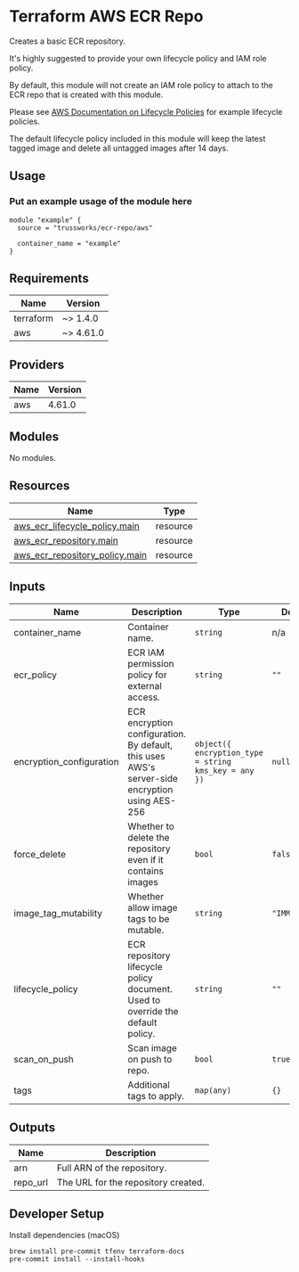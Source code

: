# Terraform AWS ECR Repo

Creates a basic ECR repository.

It's highly suggested to provide your own lifecycle policy and IAM role policy.

By default, this module will not create an IAM role policy to attach to the ECR repo that is created with this module.

Please see [AWS Documentation on Lifecycle Policies](https://docs.aws.amazon.com/AmazonECR/latest/userguide/LifecyclePolicies.html) for example lifecycle policies.

The default lifecycle policy included in this module will keep the latest tagged image and delete all untagged images after 14 days.

## Usage

### Put an example usage of the module here

```hcl
module "example" {
  source = "trussworks/ecr-repo/aws"

  container_name = "example"
}
```

<!-- BEGIN_TF_DOCS -->
## Requirements

| Name | Version |
|------|---------|
| terraform | ~> 1.4.0 |
| aws | ~> 4.61.0 |

## Providers

| Name | Version |
|------|---------|
| aws | 4.61.0 |

## Modules

No modules.

## Resources

| Name | Type |
|------|------|
| [aws_ecr_lifecycle_policy.main](https://registry.terraform.io/providers/hashicorp/aws/latest/docs/resources/ecr_lifecycle_policy) | resource |
| [aws_ecr_repository.main](https://registry.terraform.io/providers/hashicorp/aws/latest/docs/resources/ecr_repository) | resource |
| [aws_ecr_repository_policy.main](https://registry.terraform.io/providers/hashicorp/aws/latest/docs/resources/ecr_repository_policy) | resource |

## Inputs

| Name | Description | Type | Default | Required |
|------|-------------|------|---------|:--------:|
| container\_name | Container name. | `string` | n/a | yes |
| ecr\_policy | ECR IAM permission policy for external access. | `string` | `""` | no |
| encryption\_configuration | ECR encryption configuration. By default, this uses AWS's server-side encryption using AES-256 | ```object({ encryption_type = string kms_key = any })``` | `null` | no |
| force\_delete | Whether to delete the repository even if it contains images | `bool` | `false` | no |
| image\_tag\_mutability | Whether allow image tags to be mutable. | `string` | `"IMMUTABLE"` | no |
| lifecycle\_policy | ECR repository lifecycle policy document. Used to override the default policy. | `string` | `""` | no |
| scan\_on\_push | Scan image on push to repo. | `bool` | `true` | no |
| tags | Additional tags to apply. | `map(any)` | `{}` | no |

## Outputs

| Name | Description |
|------|-------------|
| arn | Full ARN of the repository. |
| repo\_url | The URL for the repository created. |
<!-- END_TF_DOCS -->

## Developer Setup

Install dependencies (macOS)

```shell
brew install pre-commit tfenv terraform-docs
pre-commit install --install-hooks
```
